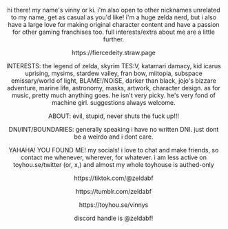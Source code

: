 <p align=center> hi there! my name's vinny or ki. i'm also open to other nicknames unrelated to my name, get as casual as you'd like!
i'm a huge zelda nerd, but i also have a large love for making original character content and have a passion for other gaming franchises too. full interests/extra about me are a little further. <p align=center>
<p align=center> https://fiercedeity.straw.page <p align=center>


<p align=center> INTERESTS:
the legend of zelda, skyrim TES:V, katamari damacy, kid icarus uprising, mysims, stardew valley, fran bow, miitopia, subspace emissary/world of light, BLAME!/NOiSE, darker than black, jojo's bizzare adventure, marine life, astronomy, masks, artwork, character design. as for music, pretty much anything goes. he isn't very picky. he's very fond of machine girl. suggestions always welcome. <p align=center>

  
 <p align=center> ABOUT:
evil, stupid, never shuts the fuck up!!! <p align=center>

<p align=center> DNI/INT/BOUNDARIES:
generally speaking i have no written DNI. just dont be a weirdo and i dont care. <p align=center>

<p align=center> YAHAHA! YOU FOUND ME!
my socials! i love to chat and make friends, so contact me whenever, wherever, for whatever. i am less active on toyhou.se/twitter (or, x,) and almost my whole toyhouse is authed-only <p align=center>
<p align=center> https://tiktok.com/@zeldabf <p align=center>
<p align=center> https://tumblr.com/zeldabf <p align=center>
<p align=center> https://toyhou.se/vinnys <p align=center>
<p align=center> discord handle is @zeldabf! <p align=center>
